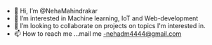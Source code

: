 - 👋 Hi, I’m @NehaMahindrakar
- 👀 I’m interested in Machine learning, IoT and Web-development
- 💞️ I’m looking to collaborate on projects on topics I'm interested in.
- 📫 How to reach me ...mail me -nehadm4444@gmail.com

<!---
NehaMahindrakar/NehaMahindrakar is a ✨ special ✨ repository because its `README.md` (this file) appears on your GitHub profile.
You can click the Preview link to take a look at your changes.
--->

